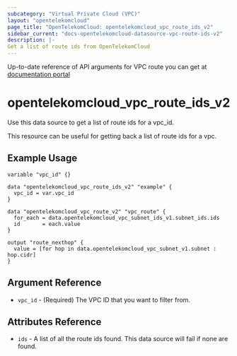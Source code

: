 ```yaml
---
subcategory: "Virtual Private Cloud (VPC)"
layout: "opentelekomcloud"
page_title: "OpenTelekomCloud: opentelekomcloud_vpc_route_ids_v2"
sidebar_current: "docs-opentelekomcloud-datasource-vpc-route-ids-v2"
description: |-
Get a list of route ids from OpenTelekomCloud
---
```


Up-to-date reference of API arguments for VPC route you can get at
[documentation portal](https://docs.otc.t-systems.com/virtual-private-cloud/api-ref/apis/vpc_route/querying_vpc_routes.html#vpc-route-0001)

# opentelekomcloud_vpc_route_ids_v2

Use this data source to get a list of route ids for a vpc_id.

This resource can be useful for getting back a list of route ids for a vpc.

## Example Usage

```hcl
variable "vpc_id" {}

data "opentelekomcloud_vpc_route_ids_v2" "example" {
  vpc_id = var.vpc_id
}

data "opentelekomcloud_vpc_route_v2" "vpc_route" {
  for_each = data.opentelekomcloud_vpc_subnet_ids_v1.subnet_ids.ids
  id       = each.value
}

output "route_nexthop" {
  value = [for hop in data.opentelekomcloud_vpc_subnet_v1.subnet : hop.cidr]
}
```

## Argument Reference

* `vpc_id` - (Required) The VPC ID that you want to filter from.

## Attributes Reference

* `ids` - A list of all the route ids found. This data source will fail if none are found.
